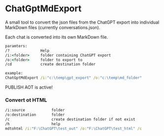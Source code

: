 # ChatGptMdExport

A small tool to convert the json files from the ChatGPT export into individual MarkDown files (currently conversations.json).

Each chat is converted into its own MarkDown file.

```cmd
paramters:
/?              Help
/i:<folder>     folder containing ChatGPT export
/o:<folder>     folder to export to
/cd             create destination folder

example:
ChatGptMdExport /i:"c:\temp\gpt_export" /o:"c:\temp\md_folder"
```

PUBLISH AOT is active!

### Convert ot HTML
```cmd
/i:source            folder
/o:destination       folder
/c                   create destination folder if not exist
/h                   help
mdtohtml /i:"F:\ChatGPT\test_out" /o:"F:\ChatGPT\test_html" /c
```
